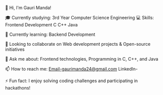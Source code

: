 👋 Hi, I'm Gauri Manda!

🎓 Currently studying: 
   3rd Year Computer Science Engineering
💻 Skills: Frontend Development
          C
          C++
          Java
          
🌱 Currently learning: Backend Development

👯 Looking to collaborate on Web development projects & Open-source initiatives

💬 Ask me about: Frontend technologies, Programming in C, C++, and Java

📫 How to reach me: Email-gaurimanda24@gmail.com
                    LinkedIn-
                    
⚡ Fun fact: I enjoy solving coding challenges and participating in hackathons!


<!---
GauriManda/GauriManda is a ✨ special ✨ repository because its `README.md` (this file) appears on your GitHub profile.
You can click the Preview link to take a look at your changes.
--->
